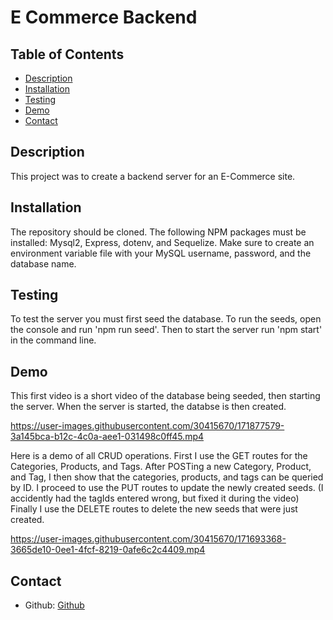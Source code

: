 # E Commerce Backend

    

  ## Table of Contents
  * [Description](#description)
  * [Installation](#installation)
  * [Testing](#testing)
  * [Demo](#demo)
  * [Contact](#contact)


  ## Description 
  This project was to create a backend server for an E-Commerce site.

  ## Installation
  The repository should be cloned.  The following NPM packages must be installed: Mysql2, Express, dotenv, and Sequelize.  Make sure to create an environment variable file with your MySQL username, password, and the database name.  

  ## Testing
  To test the server you must first seed the database. To run the seeds, open the console and run 'npm run seed'.  Then to start the server run 'npm start' in the command line.

  ## Demo
 This first video is a short video of the database being seeded, then starting the server.  When the server is started, the databse is then created. 


https://user-images.githubusercontent.com/30415670/171877579-3a145bca-b12c-4c0a-aee1-031498c0ff45.mp4

  Here is a demo of all CRUD operations.  First I use the GET routes for the Categories, Products, and Tags.  After POSTing a new Category, Product, and Tag, I then show that the categories, products, and tags can be queried by ID.  I proceed to use the PUT routes to update the newly created seeds. (I accidently had the tagIds entered wrong, but fixed it during the video)  Finally I use the DELETE routes to delete the new seeds that were just created.  

https://user-images.githubusercontent.com/30415670/171693368-3665de10-0ee1-4fcf-8219-0afe6c2c4409.mp4

  ## Contact 
  - Github: [Github](https://github.com/arankin7)
